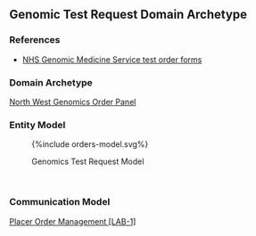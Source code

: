 
## Genomic Test Request Domain Archetype

### References

- [NHS Genomic Medicine Service test order forms](https://www.england.nhs.uk/publication/nhs-genomic-medicine-service-test-order-forms/)

### Domain Archetype

[North West Genomics Order Panel](Questionnaire-GenomicOrderPanel.html)

### Entity Model

<figure>
{%include orders-model.svg%}
<p id="fX.X.X.X-X" class="figureTitle">Genomics Test Request Model</p>
</figure>
<br clear="all">

### Communication Model

[Placer Order Management [LAB-1]](LAB-1.html)
